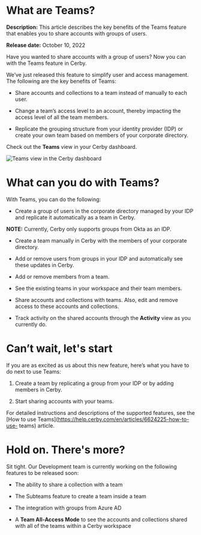 # What are Teams?

**Description:** This article describes the key benefits of the Teams feature that enables you to share accounts with groups of users.

**Release date:** October 10, 2022

Have you wanted to share accounts with a group of users? Now you can with the
Teams feature in Cerby.

We’ve just released this feature to simplify user and access management. The
following are the key benefits of Teams:

  * Share accounts and collections to a team instead of manually to each user.

  * Change a team’s access level to an account, thereby impacting the access level of all the team members.

  * Replicate the grouping structure from your identity provider (IDP) or create your own team based on members of your corporate directory. 

Check out the **Teams** view in your Cerby dashboard.

![Teams view in the Cerby dashboard](gitbook/imagesTeams_TextureBG.png)

# What can you do with Teams?

With Teams, you can do the following:

  * Create a group of users in the corporate directory managed by your IDP and replicate it automatically as a team in Cerby.

**NOTE:** Currently, Cerby only supports groups from Okta as an IDP.

  * Create a team manually in Cerby with the members of your corporate directory.

  * Add or remove users from groups in your IDP and automatically see these updates in Cerby.

  * Add or remove members from a team.

  * See the existing teams in your workspace and their team members.

  * Share accounts and collections with teams. Also, edit and remove access to these accounts and collections.

  * Track activity on the shared accounts through the **Activity** view as you currently do.

# Can’t wait, let's start

If you are as excited as us about this new feature, here’s what you have to do
next to use Teams:

  1. Create a team by replicating a group from your IDP or by adding members in Cerby.

  2. Start sharing accounts with your teams.

For detailed instructions and descriptions of the supported features, see the
[How to use Teams](https://help.cerby.com/en/articles/6624225-how-to-use-
teams) article.

# Hold on. There's more?

Sit tight. Our Development team is currently working on the following features
to be released soon:

  * The ability to share a collection with a team

  * The Subteams feature to create a team inside a team

  * The integration with groups from Azure AD

  * A **Team All-Access Mode** to see the accounts and collections shared with all of the teams within a Cerby workspace

